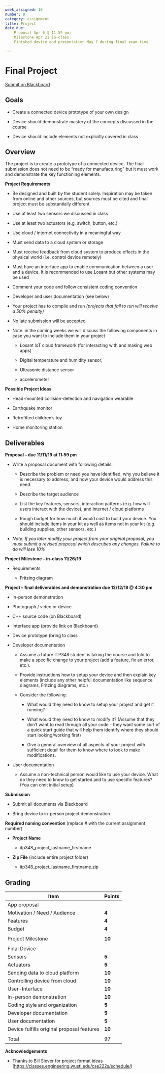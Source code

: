 ```yaml
---
week_assigned: 10
number: 9
category: assignment
title: Project
date_due: 
	Proposal Apr 6 @ 11:59 pm; 
	Milestone Apr 21 in-class; 
	Finished device and presentation May 7 during final exam time

---
```


Final Project
=============

[Submit on Blackboard](https://blackboard.usc.edu/)

Goals
-----

-   Create a connected device prototype of your own design

-   Device should demonstrate mastery of the concepts discussed in the course

-   Device should include elements not explicitly covered in class

Overview
--------

The project is to create a prototype of a connected device. The final submission
does not need to be “ready for manufacturing” but it must work and demonstrate
the key functioning elements.

**Project Requirements**

-   Be designed and built by the student solely. Inspiration may be taken from
    online and other sources, but sources must be cited and final project must
    be substantially different.

-   Use at least two sensors we discussed in class

-   Use at least two actuators (e.g. switch, button, etc.)

-   Use cloud / internet connectivity in a meaningful way

-   Must send data to a cloud system or storage

-   Must receive feedback from cloud system to produce effects in the physical
    world (i.e. control device remotely)

-   Must have an interface app to enable communication between a user and a
    device. It is recommended to use Losant but other systems may be used

-   Comment your code and follow consistent coding convention

-   Developer and user documentation (see below)

-   Your project has to compile and run *(projects that fail to run will receive
    a 50% penalty)*

-   No late submission will be accepted

-   Note: in the coming weeks we will discuss the following components in case
    you want to include them in your project

    -   Losant IoT cloud framework (for interacting with and making web apps)

    -   Digital temperature and humidity sensor,

    -   Ultrasonic distance sensor

    -   accelerometer

**Possible Project Ideas**

-   Head-mounted collision-detection and navigation wearable

-   Earthquake monitor

-   Retrofitted children’s toy

-   Home monitoring station

Deliverables
------------

**Proposal – due 11/11/19 at 11:59 pm**

-   Write a proposal document with following details:

    -   Describe the problem or need you have identified, why you believe it is
        necessary to address, and how your device would address this need.

    -   Describe the target audience

    -   List the key features, sensors, interaction patterns (e.g. how will
        users interact with the device), and internet / cloud platforms

    -   Rough budget for how much it would cost to build your device. You should
        include items in your kit as well as items not in your kit (e.g.
        building supplies, other sensors, etc.)

-   *Note: If you later modify your project from your original proposal, you
    must submit a revised proposal which describes any changes. Failure to do
    will lose 10%*

**Project Milestone – in-class 11/26/19**

-   Requirements

    -   Fritzing diagram

**Project – final deliverables and demonstration due 12/12/19 \@ 4:30 pm**

-   In-person demonstration

-   Photograph / video or device

-   C++ source code (on Blackboard)

-   Interface app (provide link on Blackboard)

-   Device prototype (bring to class

-   Developer documentation

    -   Assume a future ITP348 student is taking the course and told to make a
        specific change to your project (add a feature, fix an error, etc.).

    -   Provide instructions how to setup your device and then explain key
        elements (include any other helpful documentation like sequence
        diagrams, Fritzing diagrams, etc.)

    -   Consider the following:

        -   What would they need to know to setup your project and get it
            running?

        -   What would they need to know to modify it? (Assume that they don’t
            want to read through all your code - they want some sort of a quick
            start guide that will help them identify where they should start
            looking/working first)

        -   Give a general overview of all aspects of your project with
            sufficient detail for them to know where to look to make
            modifications.

-   User documentation

    -   Assume a non-technical person would like to use your device. What do
        they need to know to get started and to use specific features? (You can
        omit initial setup)

**Submission**

-   Submit all documents via Blackboard

-   Bring device to in-person project demonstration

**Required naming convention** (replace \# with the current assignment number)

-   **Project Name**

    -   itp348_project_lastname_firstname

-   **Zip File** (include entire project folder)

    -   itp348_project_lastname_firstname.zip

Grading
-------

| Item                                       | Points |
|--------------------------------------------|--------|
| App proposal                               |        |
| Motivation / Need / Audience               | **4**  |
| Features                                   | **4**  |
| Budget                                     | **4**  |
|                                            |        |
| Project Milestone                          | **10** |
|                                            |        |
| Final Device                               |        |
| Sensors                                    | **5**  |
| Actuators                                  | **5**  |
| Sending data to cloud platform             | **10** |
| Controlling device from cloud              | **10** |
| User-Interface                             | **10** |
| In-person demonstration                    | **10** |
| Coding style and organization              | **5**  |
| Developer documentation                    | **5**  |
| User documentation                         | **5**  |
| Device fulfills original proposal features | **10** |
|                                            |        |
| Total                                      | 97     |

**Acknowledgements**

-   Thanks to Bill Siever for project format ideas
    (<https://classes.engineering.wustl.edu/cse222s/schedule/>)

